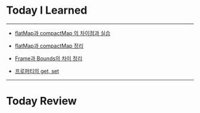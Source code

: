 # Today I Learned

---

- [flatMap과 compactMap 의 차이점과 실습](https://github.com/VincentGeranium/Swift-Study/tree/master/flatmap.playground)

- [flatMap과 compactMap 정리](https://vincentgeranium.github.io/swift,/ios/2019/08/15/flatMap-and-compactMap.html)

- [Frame과 Bounds의 차이 정리](https://vincentgeranium.github.io/swift,/ios/2019/08/15/frame-and-bounds.html)

- [프로퍼티의 get, set](https://vincentgeranium.github.io/swift,/ios/2019/08/15/get-set.html)

---

# Today Review
